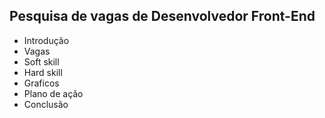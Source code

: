 ## Pesquisa de vagas de Desenvolvedor Front-End
- Introdução
- Vagas
- Soft skill
- Hard skill
- Graficos
- Plano de ação
- Conclusão 
